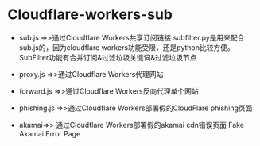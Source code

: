 # Cloudflare-workers-sub

- sub.js =>>通过Cloudflare Workers共享订阅链接   subfilter.py是用来配合sub.js的，因为cloudflare workers功能受限，还是python比较方便。 SubFilter功能有合并订阅&过滤垃圾关键词&过滤垃圾节点<br>

- proxy.js =>>通过Cloudflare Workers代理网站<br>

- forward.js =>>通过Cloudflare Workers反向代理单个网站<br>

- phishing.js =>>通过Cloudflare Workers部署假的CloudFlare phishing页面<br>

- akamai=>> 通过Cloudflare Workers部署假的akamai cdn错误页面 Fake Akamai Error Page
